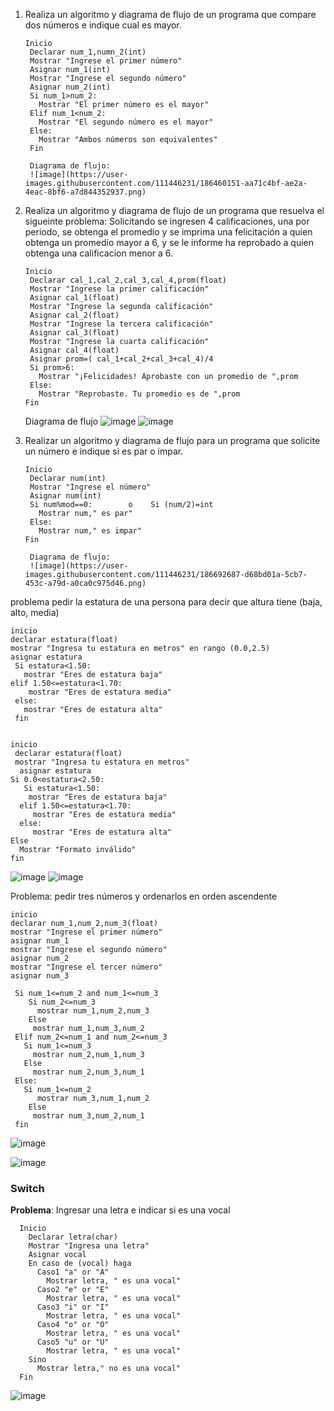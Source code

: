 1. Realiza un algoritmo y diagrama de flujo de un programa que compare dos números e indique cual es mayor.
  
       Inicio
        Declarar num_1,numn_2(int)
        Mostrar "Ingrese el primer número" 
        Asignar num_1(int)
        Mostrar "Ingrese el segundo número" 
        Asignar num_2(int)        
        Si num_1>num_2:
          Mostrar "El primer número es el mayor"
        Elif num_1<num_2:
          Mostrar "El segundo número es el mayor"
        Else:
          Mostrar "Ambos números son equivalentes"
        Fin
      
        Diagrama de flujo: 
        ![image](https://user-images.githubusercontent.com/111446231/186460151-aa71c4bf-ae2a-4eac-8bf6-a7d844352937.png)
        
2. Realiza un algoritmo y diagrama de flujo de un programa que resuelva el sigueinte problema: Solicitando se ingresen 4 calificaciones, una por periodo, se obtenga el promedio y se imprima una felicitación a quien obtenga un promedio mayor a 6, y se le informe ha reprobado a quien obtenga una calificacion menor a 6.


       Inicio
        Declarar cal_1,cal_2,cal_3,cal_4,prom(float)
        Mostrar "Ingrese la primer calificación" 
        Asignar cal_1(float)
        Mostrar "Ingrese la segunda calificación" 
        Asignar cal_2(float)
        Mostrar "Ingrese la tercera calificación" 
        Asignar cal_3(float)
        Mostrar "Ingrese la cuarta calificación" 
        Asignar cal_4(float)
        Asignar prom=( cal_1+cal_2+cal_3+cal_4)/4 
        Si prom>6:
          Mostrar "¡Felicidades! Aprobaste con un promedio de ",prom
        Else:
          Mostrar "Reprobaste. Tu promedio es de ",prom
       Fin
      
      Diagrama de flujo
      ![image](https://user-images.githubusercontent.com/111446231/186464023-4c56f497-78af-4085-9c7b-53bf13d7d090.png)
![image](https://user-images.githubusercontent.com/111446231/186466778-d0c5e1d8-3e83-4af6-ab6a-31140bad3317.png)


3. Realizar un algoritmo y diagrama de flujo para un programa que solicite un número e indique si es par o impar.

       Inicio
        Declarar num(int)
        Mostrar "Ingrese el número" 
        Asignar num(int)       
        Si num%mod==0:        o    Si (num/2)=int
          Mostrar num," es par"
        Else:
          Mostrar num," es impar"
       Fin
      
        Diagrama de flujo:
        ![image](https://user-images.githubusercontent.com/111446231/186692687-d68bd01a-5cb7-453c-a79d-a0ca0c975d46.png)
 

problema pedir la estatura de una persona para decir que altura tiene (baja, alto, media)

    inicio
    declarar estatura(float)
    mostrar "Ingresa tu estatura en metros" en rango (0.0,2.5)
    asignar estatura
     Si estatura<1.50:
       mostrar "Eres de estatura baja"
    elif 1.50<=estatura<1.70:
        mostrar "Eres de estatura media"
     else:
       mostrar "Eres de estatura alta"
     fin


    inicio
     declarar estatura(float)
     mostrar "Ingresa tu estatura en metros"
      asignar estatura
    Si 0.0<estatura<2.50:
       Si estatura<1.50:
        mostrar "Eres de estatura baja"
      elif 1.50<=estatura<1.70:
         mostrar "Eres de estatura media"
      else:
         mostrar "Eres de estatura alta"
    Else
      Mostrar "Formato inválido"
    fin

![image](https://user-images.githubusercontent.com/111446231/186699371-e520d5a2-d9f6-4334-bf7b-253d4f4a0d1f.png)
![image](https://user-images.githubusercontent.com/111446231/186706623-e2f86723-bde2-464f-ab81-16281d217967.png)

Problema: pedir tres números y ordenarlos en orden ascendente

    inicio
    declarar num_1,num_2,num_3(float)
    mostrar "Ingrese el primer número"
    asignar num_1
    mostrar "Ingrese el segundo número"
    asignar num_2
    mostrar "Ingrese el tercer número"
    asignar num_3
    
     Si num_1<=num_2 and num_1<=num_3
        Si num_2<=num_3
          mostrar num_1,num_2,num_3
        Else
         mostrar num_1,num_3,num_2      
     Elif num_2<=num_1 and num_2<=num_3
       Si num_1<=num_3
         mostrar num_2,num_1,num_3
       Else
         mostrar num_2,num_3,num_1
     Else:
       Si num_1<=num_2
          mostrar num_3,num_1,num_2
        Else
         mostrar num_3,num_2,num_1
     fin
    
   ![image](https://user-images.githubusercontent.com/111446231/186805333-076f373f-d24e-41e6-8627-293e2f406ae7.png)

   ![image](https://user-images.githubusercontent.com/111446231/186810176-97947d0b-2d9a-4827-a2f6-9baf2592d0bd.png)

### Switch
**Problema**: Ingresar una letra e indicar si es una vocal

      Inicio
        Declarar letra(char)
        Mostrar "Ingresa una letra"
        Asignar vocal
        En caso de (vocal) haga 
          Caso1 "a" or "A" 
            Mostrar letra, " es una vocal"
          Caso2 "e" or "E" 
            Mostrar letra, " es una vocal"
          Caso3 "i" or "I" 
            Mostrar letra, " es una vocal"
          Caso4 "o" or "O" 
            Mostrar letra, " es una vocal"
          Caso5 "u" or "U" 
            Mostrar letra, " es una vocal"
        Sino
          Mostrar letra," no es una vocal"
      Fin

![image](https://user-images.githubusercontent.com/111446231/186945572-6cb82040-ad2e-4359-b654-10bef7008d6c.png)
